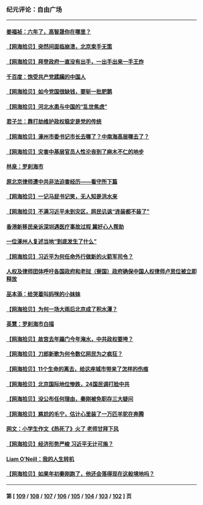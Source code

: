 ### 纪元评论：自由广场
---
#### [姜福祯：六年了，高智晟你在哪里？](../../pages/nsc993/n14054144.md) 
#### [【网海拾贝】突然间面临崩溃，北京束手无策](../../pages/nsc993/n14053961.md) 
#### [【网海拾贝】拜登政府一直没有出手，一出手出来一手王炸](../../pages/nsc993/n14053452.md) 
#### [千百度：饱受共产党蹂躏的中国人](../../pages/nsc993/n14053484.md) 
#### [【网海拾贝】如今党国很缺钱，要斩一批肥鹅](../../pages/nsc993/n14052186.md) 
#### [【网海拾贝】河北水患与中国的“乱世焦虑”](../../pages/nsc993/n14051431.md) 
#### [君子兰：靠打劫维护政权稳定是党的传统](../../pages/nsc993/n14050415.md) 
#### [【网海拾贝】涿州市委书记市长去哪了？中南海高层哪去了？](../../pages/nsc993/n14050031.md) 
#### [【网海拾贝】灾害中基层官员人性沦丧到了麻木不仁的地步](../../pages/nsc993/n14049320.md) 
#### [林泉：罗刹海市](../../pages/nsc993/n14049120.md) 
#### [原北京律师遭中共非法迫害经历——看守所下篇](../../pages/nsc993/n14040009.md) 
#### [【网海拾贝】一记马屁书记笑，无人知是洪水来](../../pages/nsc993/n14048857.md) 
#### [【网海拾贝】不满习近平未到灾区，网民讥讽“连装都不装了”](../../pages/nsc993/n14048563.md) 
#### [香港新移民亲诉深圳遇医疗事故过程 冀好心人帮助](../../pages/nsc993/n14048634.md) 
#### [一位涿州人复述当地“到底发生了什么”](../../pages/nsc993/n14047953.md) 
#### [【网海拾贝】习近平为何任命外行做新的火箭军司令？](../../pages/nsc993/n14047943.md) 
#### [人权及律师团体呼吁各国政府和老挝（寮国）政府确保中国人权律师卢思位被立即释放](../../pages/nsc993/n14047243.md) 
#### [巫本添：给哭着叫妈咪的小妹妹](../../pages/nsc993/n14047233.md) 
#### [【网海拾贝】为何一场大雨后北京成了积水潭？](../../pages/nsc993/n14047211.md) 
#### [英慧：罗刹海市白描](../../pages/nsc993/n14046376.md) 
#### [【网海拾贝】故宫去年蹋门今年淹水，中共政权要垮？](../../pages/nsc993/n14045749.md) 
#### [【网海拾贝】刀郎新歌为何令数亿网民为之疯狂？](../../pages/nsc993/n14045030.md) 
#### [【网海拾贝】11个生命的离去，给这座城市带来了怎样的伤痕](../../pages/nsc993/n14044808.md) 
#### [【网海拾贝】北京国际地位惨跌，24国民调打脸中共](../../pages/nsc993/n14044570.md) 
#### [【网海拾贝】没公布任何理由，秦刚被免职存三大疑问](../../pages/nsc993/n14044130.md) 
#### [【网海拾贝】尴尬的毛宁，估计心里装了一万匹羊驼在奔腾](../../pages/nsc993/n14043593.md) 
#### [网文：小学生作文《热死了》火了 老师甘拜下风](../../pages/nsc993/n14043061.md) 
#### [【网海拾贝】经济形势严峻 习近平无计可施？](../../pages/nsc993/n14042096.md) 
#### [Liam O’Neill：我的人生转机](../../pages/nsc993/n14042056.md) 
#### [【网海拾贝】如果年初秦刚跑了，他还会落得现在这般境地吗？](../../pages/nsc993/n14041401.md) 

---
#### 第 [ [109](./109.md) / [108](./108.md) / [107](./107.md) / [106](./106.md) / [105](./105.md) / [104](./104.md) / [103](./103.md) / [102](./102.md) ] 页
